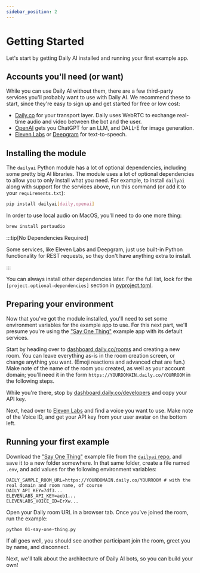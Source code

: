 ```yaml
---
sidebar_position: 2
---
```


# Getting Started

Let's start by getting Daily AI installed and running your first example app.

## Accounts you'll need (or want)

While you can use Daily AI without them, there are a few third-party services you'll probably want to use with Daily AI. We recommend these to start, since they're easy to sign up and get started for free or low cost:

- [Daily.co](https://dashboard.daily.co/u/signup) for your transport layer. Daily uses WebRTC to exchange real-time audio and video between the bot and the user.
- [OpenAI](https://platform.openai.com/signup) gets you ChatGPT for an LLM, and DALL-E for image generation.
- [Eleven Labs](https://elevenlabs.io/sign-up) or [Deepgram](https://console.deepgram.com/signup) for text-to-speech.

## Installing the module

The `dailyai` Python module has a lot of optional dependencies, including some pretty big AI libraries. The module uses a lot of optional dependencies to allow you to only install what you need. For example, to install `dailyai` along with support for the services above, run this command (or add it to your `requirements.txt`):

```bash
pip install dailyai[daily,openai]
```

In order to use local audio on MacOS, you'll need to do one more thing:

```bash
brew install portaudio
```

:::tip[No Dependencies Required]

Some services, like Eleven Labs and Deepgram, just use built-in Python functionality for REST requests, so they don't have anything extra to install.

:::

You can always install other dependencies later. For the full list, look for the `[project.optional-dependencies]` section in [pyproject.toml](https://github.com/daily-co/dailyai/blob/main/pyproject.toml).

## Preparing your environment

Now that you've got the module installed, you'll need to set some environment variables for the example app to use. For this next part, we'll presume you're using the ["Say One Thing"](https://github.com/daily-co/dailyai/blob/main/examples/foundational/01-say-one-thing.py) example app with its default services.

Start by heading over to [dashboard.daily.co/rooms](https://dashboard.daily.co/rooms) and creating a new room. You can leave everything as-is in the room creation screen, or change anything you want. (Emoji reactions and advanced chat are fun.) Make note of the name of the room you created, as well as your account domain; you'll need it in the form `https://YOURDOMAIN.daily.co/YOURROOM` in the following steps.

While you're there, stop by [dashboard.daily.co/developers](https://dashboard.daily.co/developers) and copy your API key.

Next, head over to [Eleven Labs](https://elevenlabs.io/app/voice-lab) and find a voice you want to use. Make note of the Voice ID, and get your API key from your user avatar on the bottom left.

## Running your first example

Download the ["Say One Thing"](https://github.com/daily-co/dailyai/raw/main/examples/foundational/01-say-one-thing.py) example file from the [`dailyai` repo](https://github.com/daily-co/dailyai/blob/main/examples/foundational/01-say-one-thing.py), and save it to a new folder somewhere. In that same folder, create a file named `.env`, and add values for the following environment variables:

```
DAILY_SAMPLE_ROOM_URL=https://YOURDOMAIN.daily.co/YOURROOM # with the real domain and room name, of course
DAILY_API_KEY=7df3...
ELEVENLABS_API_KEY=aeb1...
ELEVENLABS_VOICE_ID=ErXw...
```

Open your Daily room URL in a browser tab. Once you've joined the room, run the example:

```bash
python 01-say-one-thing.py
```

If all goes well, you should see another participant join the room, greet you by name, and disconnect.

Next, we'll talk about the architecture of Daily AI bots, so you can build your own!
